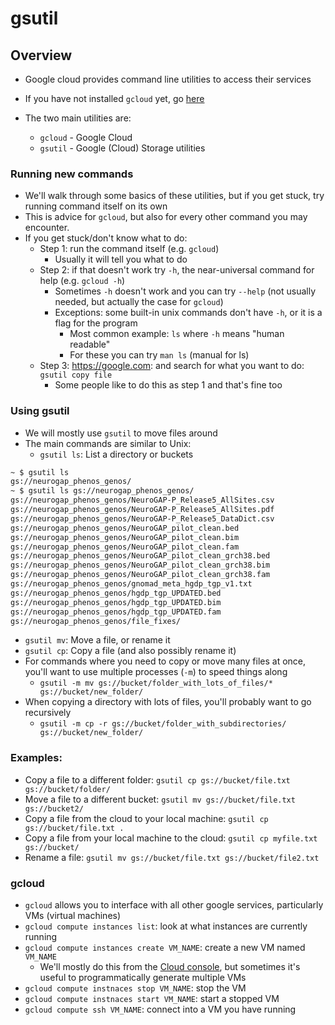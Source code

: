 # gsutil

## Overview

- Google cloud provides command line utilities to access their services
- If you have not installed `gcloud` yet, go [here](https://cloud.google.com/sdk/docs/install)


- The two main utilities are:
  - `gcloud` - Google Cloud
  - `gsutil` - Google (Cloud) Storage utilities
  
### Running new commands
- We'll walk through some basics of these utilities, but if you get stuck, try running command itself on its own
- This is advice for `gcloud`, but also for every other command you may encounter.
- If you get stuck/don't know what to do:
  - Step 1: run the command itself (e.g. `gcloud`)
    - Usually it will tell you what to do
  - Step 2: if that doesn't work try `-h`, the near-universal command for help (e.g. `gcloud -h`)
    - Sometimes `-h` doesn't work and you can try `--help` (not usually needed, but actually the case for `gcloud`)
    - Exceptions: some built-in unix commands don't have `-h`, or it is a flag for the program 
      - Most common example: `ls` where `-h` means "human readable"
      - For these you can try `man ls` (manual for ls)
  - Step 3: https://google.com: and search for what you want to do: `gsutil copy file`
    - Some people like to do this as step 1 and that's fine too


### Using gsutil
- We will mostly use `gsutil` to move files around
- The main commands are similar to Unix:
  - `gsutil ls`: List a directory or buckets
```bash
~ $ gsutil ls
gs://neurogap_phenos_genos/
~ $ gsutil ls gs://neurogap_phenos_genos/
gs://neurogap_phenos_genos/NeuroGAP-P_Release5_AllSites.csv
gs://neurogap_phenos_genos/NeuroGAP-P_Release5_AllSites.pdf
gs://neurogap_phenos_genos/NeuroGAP-P_Release5_DataDict.csv
gs://neurogap_phenos_genos/NeuroGAP_pilot_clean.bed
gs://neurogap_phenos_genos/NeuroGAP_pilot_clean.bim
gs://neurogap_phenos_genos/NeuroGAP_pilot_clean.fam
gs://neurogap_phenos_genos/NeuroGAP_pilot_clean_grch38.bed
gs://neurogap_phenos_genos/NeuroGAP_pilot_clean_grch38.bim
gs://neurogap_phenos_genos/NeuroGAP_pilot_clean_grch38.fam
gs://neurogap_phenos_genos/gnomad_meta_hgdp_tgp_v1.txt
gs://neurogap_phenos_genos/hgdp_tgp_UPDATED.bed
gs://neurogap_phenos_genos/hgdp_tgp_UPDATED.bim
gs://neurogap_phenos_genos/hgdp_tgp_UPDATED.fam
gs://neurogap_phenos_genos/file_fixes/
```
  - `gsutil mv`: Move a file, or rename it
  - `gsutil cp`: Copy a file (and also possibly rename it)
  - For commands where you need to copy or move many files at once, you'll want to use multiple processes (`-m`) to speed things along
    - `gsutil -m mv gs://bucket/folder_with_lots_of_files/* gs://bucket/new_folder/` 
  - When copying a directory with lots of files, you'll probably want to go recursively
    - `gsutil -m cp -r gs://bucket/folder_with_subdirectories/ gs://bucket/new_folder/`

### Examples:
- Copy a file to a different folder: `gsutil cp gs://bucket/file.txt gs://bucket/folder/`
- Move a file to a different bucket: `gsutil mv gs://bucket/file.txt gs://bucket2/`
- Copy a file from the cloud to your local machine: `gsutil cp gs://bucket/file.txt .`
- Copy a file from your local machine to the cloud: `gsutil cp myfile.txt gs://bucket/`
- Rename a file: `gsutil mv gs://bucket/file.txt gs://bucket/file2.txt`

### gcloud

- `gcloud` allows you to interface with all other google services, particularly VMs (virtual machines)
- `gcloud compute instances list`: look at what instances are currently running
- `gcloud compute instances create VM_NAME`: create a new VM named `VM_NAME`
  - We'll mostly do this from the [Cloud console](Console.md), but sometimes it's useful to programmatically generate multiple VMs
- `gcloud compute instnaces stop VM_NAME`: stop the VM
- `gcloud compute instnaces start VM_NAME`: start a stopped VM
- `gcloud compute ssh VM_NAME`: connect into a VM you have running